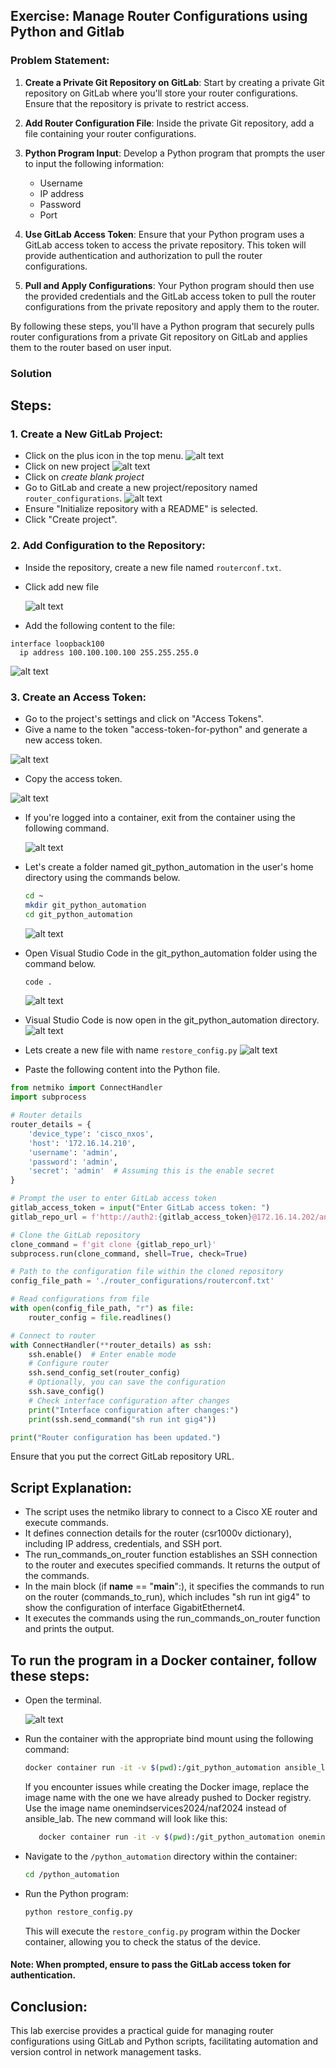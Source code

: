 ##  Exercise: Manage Router Configurations using Python and Gitlab
### Problem Statement:
1. **Create a Private Git Repository on GitLab**: Start by creating a private Git repository on GitLab where you'll store your router configurations. Ensure that the repository is private to restrict access.

2. **Add Router Configuration File**: Inside the private Git repository, add a file containing your router configurations.

3. **Python Program Input**: Develop a Python program that prompts the user to input the following information:
   - Username
   - IP address
   - Password
   - Port

4. **Use GitLab Access Token**: Ensure that your Python program uses a GitLab access token to access the private repository. This token will provide authentication and authorization to pull the router configurations.

5. **Pull and Apply Configurations**: Your Python program should then use the provided credentials and the GitLab access token to pull the router configurations from the private repository and apply them to the router.

By following these steps, you'll have a Python program that securely pulls router configurations from a private Git repository on GitLab and applies them to the router based on user input.

### Solution
## Steps:

### 1. Create a New GitLab Project:
- Click on the plus icon in the top menu.
![alt text](image.png)
- Click on new project
![alt text](image-1.png)
- Click on *create blank project*
- Go to GitLab and create a new project/repository named `router_configurations`.
![alt text](image-2.png)
- Ensure "Initialize repository with a README" is selected.
- Click "Create project".

### 2. Add Configuration to the Repository:

- Inside the repository, create a new file named `routerconf.txt`.
- Click add new file
 
  ![alt text](image-3.png)
  
- Add the following content to the file:

```
interface loopback100
  ip address 100.100.100.100 255.255.255.0
```
![alt text](image-64.png)

### 3. Create an Access Token:

- Go to the project's settings and click on "Access Tokens".
- Give a name to the token "access-token-for-python" and generate a new access token.

![alt text](d9ded552-6e91-4728-a52d-3e9b974c2645.png)

- Copy the access token.

![alt text](a7899266-15d2-4bb1-b856-7cea00faf978.png)

- If you're logged into a container, exit from the container using the following command.

  ![alt text](image-4.png)
  
- Let's create a folder named git_python_automation in the user's home directory using the commands below.
  
   ```sh
   cd ~
   mkdir git_python_automation
   cd git_python_automation
   ```
   ![alt text](image-5.png)

- Open Visual Studio Code in the git_python_automation folder using the command below.
   ```sh
   code .
   ```
   ![alt text](image-6.png)

- Visual Studio Code is now open in the git_python_automation directory.
   ![alt text](image-7.png)

- Lets create a new file with name `restore_config.py`
  ![alt text](image-8.png)

- Paste the following content into the Python file.
```python
from netmiko import ConnectHandler
import subprocess

# Router details
router_details = {
    'device_type': 'cisco_nxos',
    'host': '172.16.14.210',
    'username': 'admin',
    'password': 'admin',
    'secret': 'admin'  # Assuming this is the enable secret
}

# Prompt the user to enter GitLab access token
gitlab_access_token = input("Enter GitLab access token: ")
gitlab_repo_url = f'http://auth2:{gitlab_access_token}@172.16.14.202/ansible/router_configurations.git'

# Clone the GitLab repository
clone_command = f'git clone {gitlab_repo_url}'
subprocess.run(clone_command, shell=True, check=True)

# Path to the configuration file within the cloned repository
config_file_path = './router_configurations/routerconf.txt'

# Read configurations from file
with open(config_file_path, "r") as file:
    router_config = file.readlines()

# Connect to router
with ConnectHandler(**router_details) as ssh:
    ssh.enable()  # Enter enable mode
    # Configure router
    ssh.send_config_set(router_config)
    # Optionally, you can save the configuration
    ssh.save_config()
    # Check interface configuration after changes
    print("Interface configuration after changes:")
    print(ssh.send_command("sh run int gig4"))

print("Router configuration has been updated.")
```
  

   Ensure that you put the correct GitLab repository URL.

  ## Script Explanation:

   - The script uses the netmiko library to connect to a Cisco XE router and execute commands.
   - It defines connection details for the router (csr1000v dictionary), including IP address, credentials, and SSH port.
   - The run_commands_on_router function establishes an SSH connection to the router and executes specified commands. It returns the output of the commands.
   - In the main block (if __name__ == "__main__":), it specifies the commands to run on the router (commands_to_run), which includes "sh run int gig4" to show the configuration of interface GigabitEthernet4.
   - It executes the commands using the run_commands_on_router function and prints the output.


## To run the program in a Docker container, follow these steps:

  -  Open the terminal.

     ![alt text](image-10.png)

  -  Run the container with the appropriate bind mount using the following command:

      ```sh
      docker container run -it -v $(pwd):/git_python_automation ansible_lab
      ```
      If you encounter issues while creating the Docker image, replace the image name with the one we have already pushed to Docker registry. Use the image name onemindservices2024/naf2024 instead of ansible_lab. The new command will look like this:
 
      ```sh
         docker container run -it -v $(pwd):/git_python_automation onemindservices2024/naf2024
      ```

   - Navigate to the `/python_automation` directory within the container:
      ```sh
      cd /python_automation
      ```
   
   - Run the Python program:
   
      ```sh
      python restore_config.py
      ```
   
   
      This will execute the `restore_config.py` program within the Docker container, allowing you to check the status of the device.
   
   #### Note: When prompted, ensure to pass the GitLab access token for authentication.

## Conclusion:

This lab exercise provides a practical guide for managing router configurations using GitLab and Python scripts, facilitating automation and version control in network management tasks.
